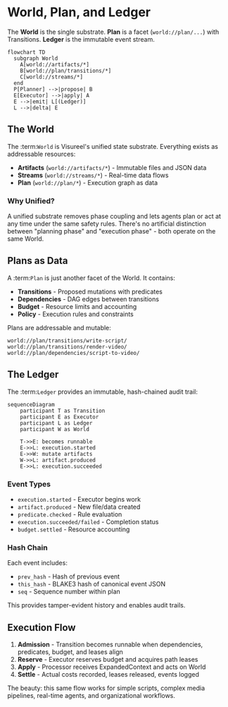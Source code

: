 # World, Plan, and Ledger

The **World** is the single substrate. **Plan** is a facet (`world://plan/...`) with Transitions. **Ledger** is the immutable event stream.

```{mermaid}
flowchart TD
  subgraph World
    A[world://artifacts/*]
    B[world://plan/transitions/*]
    C[world://streams/*]
  end
  P[Planner] -->|propose| B
  E[Executor] -->|apply| A
  E -->|emit| L[(Ledger)]
  L -->|delta| E
```

## The World

The :term:`World` is Visureel's unified state substrate. Everything exists as addressable resources:

- **Artifacts** (`world://artifacts/*`) - Immutable files and JSON data
- **Streams** (`world://streams/*`) - Real-time data flows  
- **Plan** (`world://plan/*`) - Execution graph as data

### Why Unified?

A unified substrate removes phase coupling and lets agents plan or act at any time under the same safety rules. There's no artificial distinction between "planning phase" and "execution phase" - both operate on the same World.

## Plans as Data

A :term:`Plan` is just another facet of the World. It contains:

- **Transitions** - Proposed mutations with predicates
- **Dependencies** - DAG edges between transitions
- **Budget** - Resource limits and accounting
- **Policy** - Execution rules and constraints

Plans are addressable and mutable:
```
world://plan/transitions/write-script/
world://plan/transitions/render-video/
world://plan/dependencies/script-to-video/
```

## The Ledger

The :term:`Ledger` provides an immutable, hash-chained audit trail:

```{mermaid}
sequenceDiagram
    participant T as Transition
    participant E as Executor
    participant L as Ledger
    participant W as World
    
    T->>E: becomes runnable
    E->>L: execution.started
    E->>W: mutate artifacts
    W->>L: artifact.produced
    E->>L: execution.succeeded
```

### Event Types

- `execution.started` - Executor begins work
- `artifact.produced` - New file/data created
- `predicate.checked` - Rule evaluation 
- `execution.succeeded/failed` - Completion status
- `budget.settled` - Resource accounting

### Hash Chain

Each event includes:
- `prev_hash` - Hash of previous event
- `this_hash` - BLAKE3 hash of canonical event JSON
- `seq` - Sequence number within plan

This provides tamper-evident history and enables audit trails.

## Execution Flow

1. **Admission** - Transition becomes runnable when dependencies, predicates, budget, and leases align
2. **Reserve** - Executor reserves budget and acquires path leases  
3. **Apply** - Processor receives ExpandedContext and acts on World
4. **Settle** - Actual costs recorded, leases released, events logged

The beauty: this same flow works for simple scripts, complex media pipelines, real-time agents, and organizational workflows.